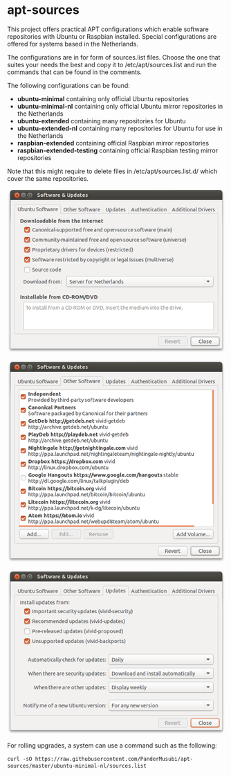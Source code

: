 apt-sources
===========

This project offers practical APT configurations which enable software repositories with Ubuntu or Raspbian installed. Special configurations are offered for systems based in the Netherlands.

The configurations are in for form of sources.list files. Choose the one that suites your needs the best and copy it to /etc/apt/sources.list and run the commands that can be found in the comments.

The following configurations can be found:
* **ubuntu-minimal** containing only official Ubuntu repositories
* **ubuntu-minimal-nl** containing only official Ubuntu mirror repositories in the Netherlands
* **ubuntu-extended** containing many repositories for Ubuntu
* **ubuntu-extended-nl** containing many repositories for Ubuntu for use in the Netherlands
* **raspbian-extended** containing official Raspbian mirror repositories
* **raspbian-extended-testing** containing official Raspbian testing mirror repositories

Note that this might require to delete files in /etc/apt/sources.list.d/ which cover the same repositories.

![Screenshot Ubuntu Software](screenshot-ubuntu-software.png?raw=true "Screenshot Ubuntu Software")

![Screenshot Other Software](screenshot-other-software.png?raw=true "Screenshot Other Software")

![Screenshot Updates](screenshot-updates.png?raw=true "Screenshot Updates")

For rolling upgrades, a system can use a command such as the following:

    curl -sO https://raw.githubusercontent.com/PanderMusubi/apt-sources/master/ubuntu-minimal-nl/sources.list

